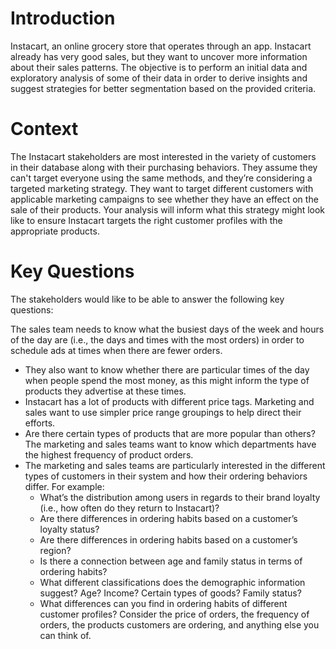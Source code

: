 # Introduction 

Instacart, an online grocery store that operates through an app. Instacart already has very good sales, but they
want to uncover more information about their sales patterns. The objective is to perform an initial data and exploratory analysis of some of their data in order
to derive insights and suggest strategies for better segmentation based on the provided criteria.

# Context
The Instacart stakeholders are most interested in the variety of customers in their database along with their purchasing behaviors. They assume they can't target everyone using the
same methods, and they’re considering a targeted marketing strategy. They want to target different customers with applicable marketing campaigns to see whether they have an effect
on the sale of their products. Your analysis will inform what this strategy might look like to ensure Instacart targets the right customer profiles with the appropriate products. 

# Key Questions 
The stakeholders would like to be able to answer the following key questions:

The sales team needs to know what the busiest days of the week and hours of the
day are (i.e., the days and times with the most orders) in order to schedule ads at
times when there are fewer orders.

* They also want to know whether there are particular times of the day when people
spend the most money, as this might inform the type of products they advertise at
these times.
* Instacart has a lot of products with different price tags. Marketing and sales want to
use simpler price range groupings to help direct their efforts.
* Are there certain types of products that are more popular than others? The marketing
and sales teams want to know which departments have the highest frequency of
product orders.
* The marketing and sales teams are particularly interested in the different types of
customers in their system and how their ordering behaviors differ. For example:
  - What’s the distribution among users in regards to their brand loyalty (i.e., how often do they return to Instacart)?
  - Are there differences in ordering habits based on a customer’s loyalty status?
  - Are there differences in ordering habits based on a customer’s region?
  - Is there a connection between age and family status in terms of ordering habits?
  - What different classifications does the demographic information suggest? Age? Income? Certain types of goods? Family status?
  - What differences can you find in ordering habits of different customer profiles? Consider the price of orders, the frequency of orders, the products
    customers are ordering, and anything else you can think of.
